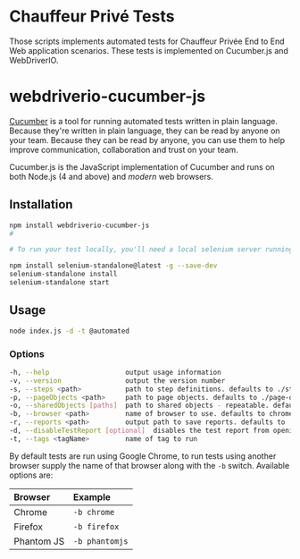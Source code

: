 # Chauffeur Privé Tests

Those scripts implements automated tests for Chauffeur Privée End to End Web application scenarios. These tests is implemented on Cucumber.js and WebDriverIO.

# webdriverio-cucumber-js 

[Cucumber](https://cucumber.io) is a tool for running automated tests written in plain language. Because they're
written in plain language, they can be read by anyone on your team. Because they can be
read by anyone, you can use them to help improve communication, collaboration and trust on
your team.

Cucumber.js is the JavaScript implementation of Cucumber and runs on both Node.js (4 and above) and *modern* web browsers.

## Installation

```bash
npm install webdriverio-cucumber-js 
#

# To run your test locally, you'll need a local selenium server running, you can install and launch a selenium standalone server with chrome, firefox and phantomjs drivers via the following commands in a seperate terminal:

npm install selenium-standalone@latest -g --save-dev
selenium-standalone install
selenium-standalone start
```

## Usage

```bash
node index.js -d -t @automated
```

### Options

```bash
-h, --help                   output usage information
-v, --version                output the version number
-s, --steps <path>           path to step definitions. defaults to ./step-definitions
-p, --pageObjects <path>     path to page objects. defaults to ./page-objects
-o, --sharedObjects [paths]  path to shared objects - repeatable. defaults to ./shared-objects
-b, --browser <path>         name of browser to use. defaults to chrome
-r, --reports <path>         output path to save reports. defaults to ./reports
-d, --disableTestReport [optional]  disables the test report from opening after test completion
-t, --tags <tagName>         name of tag to run
```

By default tests are run using Google Chrome, to run tests using another browser supply the name of that browser along with the `-b` switch. Available options are:

| Browser | Example |
| :--- | :--- |
| Chrome | `-b chrome` |
| Firefox | `-b firefox` |
| Phantom JS | `-b phantomjs` |